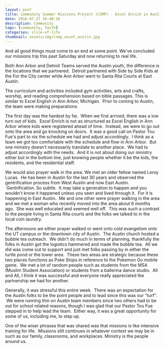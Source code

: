 ```yaml
---
layout: post
title: Community Summer Missions Project (CSMP) - Excel Enrich in Austin
date: 2016-07-27 16:40:16
description: Community
tags: [community, faith]
categories: slice-of-life
thumbnail: assets/img/csmp_excel_austin.jpg
---
```

And all good things must come to an end at some point. We've concluded our missions trip this past Saturday and now returning to real life.

Both Ann Arbor and Detroit Teams served the Austin youth, the difference is the locations that we partnered.  Detroit partnered with Side by Side Kids at the For the City center while Ann Arbor went to Santa Rita Courts at East Austin.

The curriculum and activities included gym activities, arts and crafts, worship, and reading comprehension based on bible passages. This is similar to Excel English in Ann Arbor, Michigan.  Prior to coming to Austin, the team were making preparations.

The first day was the hardest by far.  When we first arrived, there was a low turn out of kids.  Excel Enrich is not as structured as Excel English in Ann Arbor where kids were registered ahead of time.  Instead, we were to go out onto the area and go knocking on doors.  It was a good call on Pastor Tou Fue's part to nix the schedule we had and adjust accordingly.  I think as a team we got too comfortable with the schedule and flow in Ann Arbor.  But one ministry doesn't necessarily translate to another place.  We had to adjust accordingly with the needs.  And it is not about doing our ministry either but in the bottom line, just knowing people whether it be the kids, the residents, and the residential staff.

We would also prayer walk in the area. We met an older fellow named Leroy Lucas.  He has been in Austin for the last 30 years and observed the gentrification process from West Austin and now East Austin.  Gentrification. So subtle.  It may take a generation to happen and you wouldn't know it happened unless you seen and lived through it.  For it is happening in East Austin.  Me and one other were prayer walking in the area and we met a woman who recently moved into the area about 6 months ago.  She was well educated and seemed well off.  This was such a contrast to the people living in Santa Rita courts and the folks we talked to in the local coin laundry.

The afternoons we either prayer walked or went onto cold evangelism onto the UT campus or the downtown city of Austin.  The Austin church hosted a bubble tea outreach.  We didn't do much in terms of planning, thankfully the folks in Austin got the logistics hammered and made the bubble tea.  All we did was come out to support and just met folks passing by in either the turtle pond or the tower area.  These two areas are strategic because these two places functions as Poke Stops in reference to the Pokemon Go mobile game.  We met a lot of random people such as students from the MSA (Muslim Student Association) or students from a ballerina dance studio.  All and All, I think it was successful and everyone really appreciated the partnership we had for another.

Generally, it was stressful this entire week.  There was an expectation for the Austin folks to be the point people and to lead since this was our "turf".  We were running thin on Austin team members since two others had to be out for school related reasons, though I was glad that our Pastor Tou Fue stepped in to help lead the team.  Either way, it was a great opportunity for some of us, including me, to step up.

One of the wiser phrases that was shared was that missions is like intensive training for life.  Missions still continues in whatever context we may be in such as our family, classrooms, and workplaces. Ministry is the people around us.